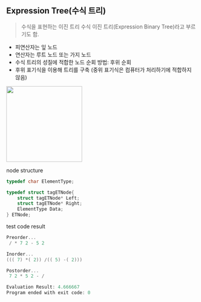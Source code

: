 ## Expression Tree(수식 트리)
> 수식을 표현하는 이진 트리
> 수식 이진 트리(Expression Binary Tree)라고 부르기도 함.

* 피연산자는 잎 노드
* 연산자는 루트 노드 또는 가지 노드
* 수식 트리의 성질에 적합한 노드 순회 방법: 후위 순회
* 후위 표기식을 이용해 트리를 구축 (중위 표기식은 컴퓨터가 처리하기에 적합하지 않음)

<img src="https://user-images.githubusercontent.com/22133824/144508759-ae745a1c-6f92-4537-a854-e34280ae3ccd.png" height=200px />

node structure
```C
typedef char ElementType;

typedef struct tagETNode{
    struct tagETNode* Left;
    struct tagETNode* Right;
    ElementType Data;
} ETNode;
```

test code result
```C
Preorder...
 / * 7 2 - 5 2

Inorder...
((( 7) *( 2)) /(( 5) -( 2)))

Postorder...
 7 2 * 5 2 - /

Evaluation Result: 4.666667 
Program ended with exit code: 0
```
